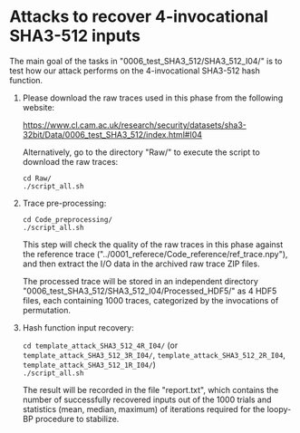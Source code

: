 # Attacks to recover 4-invocational SHA3-512 inputs

The main goal of the tasks in "0006\_test\_SHA3\_512/SHA3\_512\_I04/" is to test how our attack performs on the 4-invocational SHA3-512 hash function.

1. Please download the raw traces used in this phase from the following website:

	https://www.cl.cam.ac.uk/research/security/datasets/sha3-32bit/Data/0006_test_SHA3_512/index.html#I04

   Alternatively, go to the directory "Raw/" to execute the script to download the raw traces:

	`cd Raw/`  
	`./script_all.sh`  

2. Trace pre-processing:

	`cd Code_preprocessing/`  
	`./script_all.sh`  

   This step will check the quality of the raw traces in this phase against the reference trace ("../0001\_referece/Code\_reference/ref\_trace.npy"), and then extract the I/O data in the archived raw trace ZIP files.

   The processed trace will be stored in an independent directory "0006\_test\_SHA3\_512/SHA3\_512\_I04/Processed\_HDF5/" as 4 HDF5 files, each containing 1000 traces, categorized by the invocations of permutation.

3. Hash function input recovery:

	`cd template_attack_SHA3_512_4R_I04/` (or `template_attack_SHA3_512_3R_I04/`, `template_attack_SHA3_512_2R_I04`, `template_attack_SHA3_512_1R_I04/`)  
	`./script_all.sh`  

   The result will be recorded in the file "report.txt", which contains the number of successfully recovered inputs out of the 1000 trials and statistics (mean, median, maximum) of iterations required for the loopy-BP procedure to stabilize.

